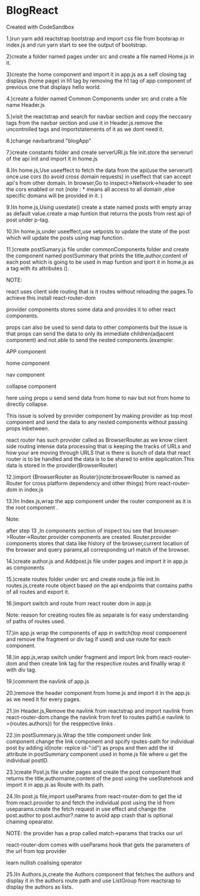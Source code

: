 # BlogReact

Created with CodeSandbox

1.)run yarn add reactstrap bootstrap and import css file from bootsrap in index.js and run yarn start to see the output of bootstrap.

2)create a folder named pages under src and create a file named Home.js in it.

3)create the home component and import it in app.js as a self closing tag displays (home page) in h1 tag by removing the h1 tag of app component of previous one that displays hello world.

4.)create a folder named Common Components under src and crate a file name Header.js

5.)visit the reactstrap and search for navbar section and copy the neccasry tags from the navbar section and use it in Header.js.remove the uncontrolled tags and importstatements of it as we dont need it.

6.)change navbarbrand "blogApp"

7.)create constants folder and create serverURl.js file init.store the serverurl of the api init and import it in home.js

8.)In home.js,Use useeffect to fetch the data from the api(use the serverurl) once.use cors (to avoid cross domain requests) in useffect that can accept api's from other domain. In browser,Go to inspect->Network->header to see the cors enabled or not (note : \* means all access to all domain ,else specific domans will be provided in it. )

9.)In home.js,Using usestate() create a state named posts with empty array as default value.create a map funtion that returns the posts from rest api of post under p-tag.

10.)In home.js,under useeffect,use setposts to update the state of the post which will update the posts using map function.

11.)create postSumary.js file under commonComponents folder and create the component named postSummary that prints the title,author,content of each post which is going to be used in map funtion and iport it in home.js as a tag with its attributes (<PostSummary/>).

NOTE:

react uses client side routing that is it routes without reloading the pages.To achieve this install react-router-dom

provider components stores some data and provides it to other react components.

props can also be used to send data to other components but the issue is that props can send the data to only its immediate children(adjacent component) and not able to send the nested components.(example:

APP component

home component

nav component

collapse component

here using props u send send data from home to nav but not from home to directly collapse.

This issue is solved by provider component by making provider as top most component and send the data to any nested components without passing props inbetween.

react router has such provider called as BrowserRouter.as we know client side routing intense data processing that is keeping the tracks of URLs and how your are moving through URLS that is there is bunch of data that react router is to be handled and the data is to be shared to entire application.This data is stored in the provider(BrowserRouter)

12.)import {BrowserRouter as Router}(note:broswerRouter is named as Router for cross platform dependency and other things) from react-router-dom in index.js

13.)In Index.js,wrap the app component under the router component as it is the root component .

Note:

after step 13 ,In components section of inspect tou see that brouwser->Router->Router.provider components are created. Router.provider components stores that data like history of the browser,current location of the browser and query params,all corresponding url match of the browser.

14.)create author.js and Addpost.js file under pages and import it in app.js as components

15.)create routes folder under src and create route.js file init.In routes.js,create route object based on the api endpoints that contains paths of all routes and export it.

16.)import switch and route from react router dom in app.js

Note:
reason for creating routes file as separate is for easy understanding of paths of routes used.

17.)in app.js wrap the components of app in switch(top most compoenent and remove the fragment or div tag if used) and use route for each component.

18.)in app.js,wrap switch under fragment and import link from react-router-dom and then create link tag for the respective routes and finallly wrap it with div tag.

19.)comment the navlink of app.js

20.)remove the header component from home.js and import it in the app.js as we need it for every pages.

21.)in Header.js,Remove the navlink from reactstrap and import navlink from react-router-dom.change the navlink from href to routes path(i.e navlink to ={routes.authors}) for the resppective links .

22.)in postSummary.js.Wrap the title component under link component.change the link component and spcify rputes-path for individual post by adding id(note: replce id-":id") as props and then add the id attribute in postSummary component used in home.js file where u get the individual postID.

23.)create Post.js file under pages and create the post component that returns the title,authorname,content of the post using the useStatehook and import it in app.js as Route with its path.

24.)In post.js file,import useParams from react-router-dom to get the id from react.provider to and fetch the individual post using the id from useparams.create the fetch request in use effect and change the post.author to post.author?.name to avoid app crash that is optional chaining opearator.

NOTE:
the provider has a prop called match->params that tracks our url

react-router-dom comes with useParams hook that gets the parameters of the url from top provider

learn nullish coalising operator

25.)In Authors.js,create the Authors component that fetches the authors and display it in the authors route path and use ListGroup from reactsrap to display the authors as lists.


